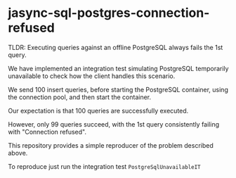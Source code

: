 # jasync-sql-postgres-connection-refused

TLDR: Executing queries against an offline PostgreSQL always fails the 1st query.

We have implemented an integration test simulating PostgreSQL temporarily unavailable to check how the client handles
this scenario.

We send 100 insert queries, before starting the PostgreSQL container, using the connection pool, and then start the
container.

Our expectation is that 100 queries are successfully executed.

However, only 99 queries succeed, with the 1st query consistently failing with "Connection refused".

This repository provides a simple reproducer of the problem described above.

To reproduce just run the integration test `PostgreSqlUnavailableIT`
